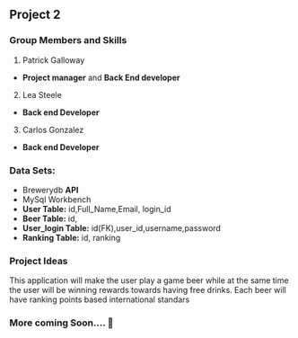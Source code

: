 ## Project 2

### Group Members and Skills
1. Patrick Galloway
* **Project manager** and **Back End developer**	
2. Lea Steele
* **Back end Developer**
3. Carlos Gonzalez
* **Back end Developer**


### Data Sets:

* Brewerydb **API**
* MySql Workbench 
* **User Table:** id,Full_Name,Email, login_id
* **Beer Table:** id, 
* **User_login Table:** id(FK),user_id,username,password
* **Ranking Table:** id, ranking


### Project Ideas

This application will make the user play a game beer while at the same time the user will be winning rewards towards having free drinks. Each beer will have ranking points based international standars

### More coming Soon.... :beer:
